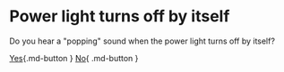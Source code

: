 # Power light turns off by itself

Do you hear a "popping" sound when the power light turns off by itself?

[Yes](/troubleshoot/issue/hardware/backlight){.md-button }
[No](/troubleshoot/issue/general/missing){ .md-button }